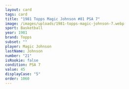 ```yaml
---
layout: card
tags: card
title: "1981 Topps Magic Johnson #81 PSA 7"
image: /images/uploads/1981-topps-magic-johnson-7.webp
sport: Basketball
year: 1981
brand: Topps
subset: ""
player: Magic Johnson
lastName: Johnson
number: "21"
isRookie: false
condition: PSA 7
value: 45
displayCase: "5"
order: 1060
---
```

